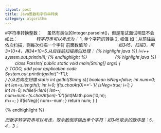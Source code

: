 ```yaml
---
layout: post
title: Java整数和字符串转换
category: algorithm
---
```

#字符串转换整数：
　虽然有类似的Integer.parseInt()，但是笔试面试明显不会如此：
　　　　*转字符串可以考虑为：*
             1. 单个字符的转换
             2. 权值
    如：从前往后依次扫描，则每次扫描一个字符  前面数值*10；
　　　　　　如345，扫描3，再3\*10+4，再34\*10+5.从后往前扫描类似处理：
{% highlight java %} i=i++ system.out.println(i); {% endhighlight %}
　　　　　　
{%   highlight java   %}
　　
  class ParsInt{
        public static void main(String[] args) {        
        // TODO, add your application code           
        System.out.println(getInt("-1"));                
    }
        //从右向左扫描
        static int getInt(String  s){
            boolean isNeg=false;
            int num=0;
            int len=s.length();
            int i=0;
            if(s.charAt(0)=='-'){
                isNeg=true;
                i=1;
            }    
            int m=0;
            while(i<len){
                len--;        
                num=num+(s.charAt(len)-'0')*(int)Math.pow(10,m);                
                m++;
            }
            if(isNeg){
            num=-num;
            }
            return num;
        } 
}

{%  endhighlight   %}

*而数字转字符串可以考虑，取余数倒序输出单个字符：如345取余的数序是：5，4，3；*



